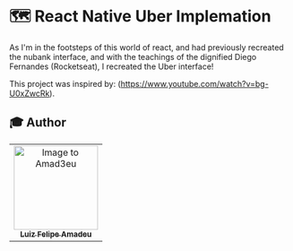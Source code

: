 # 🗺 React Native Uber Implemation

As I'm in the footsteps of this world of react, and had previously recreated the nubank interface, and with the teachings of the dignified Diego Fernandes (Rocketseat), I recreated the Uber interface!



This project was inspired by: 
(https://www.youtube.com/watch?v=bg-U0xZwcRk).


## :mortar_board: Author

<table align="center">
    <tr>
        <td align="center">
            <a href="https://github.com/Amad3eu">
                <img src="https://avatars.githubusercontent.com/u/85834483?v=4" width="150px;" alt="Image to Amad3eu" />
                <br />
                <sub><b>Luiz Felipe Amadeu</b></sub>
          </a>

